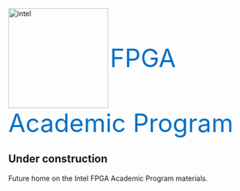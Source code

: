<div>
	<img style="vertical-align:middle;" src="https://avatars0.githubusercontent.com/u/17888862?s=200&amp;v=4" alt="intel" width="200" height="200" />
	<span style="font-size:50px;color:#0071c5;vertical-align:middle;"> FPGA Academic Program</span>
</div>

## Under construction

Future home on the Intel FPGA Academic Program materials.

